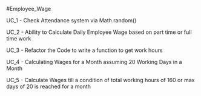 #Employee_Wage

UC_1 - Check Attendance system via Math.random()

UC_2 - Ability to Calculate Daily
Employee Wage based on
part time or full time work

UC_3 - Refactor the Code to write a function to get work hours

UC_4 - Calculating Wages for a Month assuming 20 Working Days in a Month

UC_5 - Calculate Wages till a condition of total working hours of 160 or max days of 20 is reached for a month
